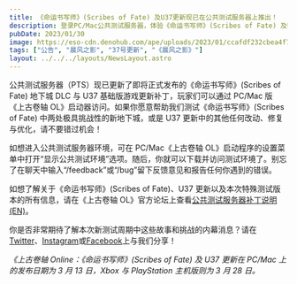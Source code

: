 ```yaml
---
title: 《命运书写师》(Scribes of Fate) 及U37更新现已在公共测试服务器上推出！
description: 登录PC/Mac公共测试服务器，体验《命运书写师》(Scribes of Fate) 及U37更新，帮助我们测试《上古卷轴OL》今年的首个大型版本更新！
pubDate: 2023/01/30
image: https://eso-cdn.denohub.com/ape/uploads/2023/01/ccafdf232cbea4f74e760351c77f5760.jpg
tags: ["公告", "晨风之影", "37号更新", "《晨风之影》"]
layout: ../../../layouts/NewsLayout.astro
---
```


公共测试服务器（PTS）现已更新了即将正式发布的《命运书写师》(Scribes of Fate)
地下城 DLC 与 U37 基础版游戏更新补丁，玩家们可以通过 PC/Mac 版《上古卷轴 OL》启动器访问。如果你愿意帮助我们测试《命运书写师》(Scribes
of Fate) 中两处极具挑战性的新地下城，或是 U37 更新中的其他任何改动、修复与优化，请不要错过机会！

如想进入公共测试服务器环境，可在 PC/Mac《上古卷轴 OL》启动程序的设置菜单中打开“显示公共测试环境”选项。随后，你就可以下载并访问测试环境了。别忘了在聊天中输入“/feedback”或“/bug”留下反馈意见和报告任何你遇到的错误。

如想了解关于《命运书写师》(Scribes of
Fate)、U37 更新以及本次特殊测试版本的所有信息，请在《上古卷轴 OL》官方论坛上查看[公共测试服务器补丁说明 (EN)](https://forums.elderscrollsonline.com/en/categories/pts)。

你是否非常期待了解本次新测试周期中这些故事和挑战的内幕消息？请在[Twitter](https://twitter.com/TESOnline)、[Instagram](https://www.instagram.com/elderscrollsonline/)或[Facebook](https://www.facebook.com/ElderScrollsOnline)上与我们分享！

_《上古卷轴 Online：《命运书写师》(Scribes of Fate)
及 U37 更新在 PC/Mac 上的发布日期为 3 月 13 日，Xbox 与 PlayStation 主机版则为 3 月 28 日。_

